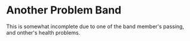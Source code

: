 # Another Problem Band

This is somewhat incomplete due to one of the band member's passing, and onther's health problems.